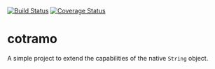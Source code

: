 [![Build Status](https://travis-ci.org/oaboluwarin/cotramo.svg?branch=develop)](https://travis-ci.org/oaboluwarin/cotramo)
[![Coverage Status](https://coveralls.io/repos/github/oaboluwarin/cotramo/badge.svg?branch=develop)](https://coveralls.io/github/oaboluwarin/cotramo?branch=develop)

# cotramo

A simple project to extend the capabilities of the native `String` object.
